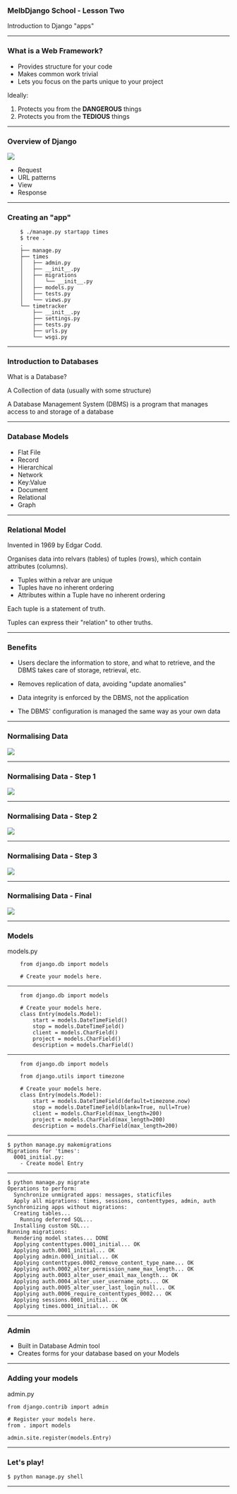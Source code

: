### MelbDjango School - Lesson Two

Introduction to Django "apps"

---

###  What is a Web Framework?

- Provides structure for your code
- Makes common work trivial
- Lets you focus on the parts unique to your project

Ideally:

1. Protects you from the __DANGEROUS__ things
2. Protects you from the __TEDIOUS__ things

---

### Overview of Django

![](./img/django-flow.png)

- Request
- URL patterns
- View
- Response

---

### Creating an "app"

```
    $ ./manage.py startapp times
    $ tree .
    .
    ├── manage.py
    ├── times
    │   ├── admin.py
    │   ├── __init__.py
    │   ├── migrations
    │   │   └── __init__.py
    │   ├── models.py
    │   ├── tests.py
    │   └── views.py
    └── timetracker
        ├── __init__.py
        ├── settings.py
        ├── tests.py
        ├── urls.py
        └── wsgi.py

```

---

### Introduction to Databases

What is a Database?

A Collection of data (usually with some structure)

A Database Management System (DBMS) is a program that manages access to and storage of a database

---

### Database Models

- Flat File
- Record
- Hierarchical
- Network
- Key:Value
- Document
- Relational
- Graph

---

### Relational Model

Invented in 1969 by Edgar Codd.

Organises data into relvars (tables) of tuples (rows), which contain attributes (columns).

- Tuples within a relvar are unique
- Tuples have no inherent ordering
- Attributes within a Tuple have no inherent ordering

Each tuple is a statement of truth.

Tuples can express their "relation" to other truths.


---

### Benefits

- Users declare the information to store, and what to retrieve, and the DBMS takes care of storage, retrieval, etc.

- Removes replication of data, avoiding "update anomalies"

- Data integrity is enforced by the DBMS, not the application

- The DBMS' configuration is managed the same way as your own data

---

### Normalising Data

![](./img/Form_View1.png)

---

### Normalising Data - Step 1

![](./img/Form_View2.png)

---

### Normalising Data - Step 2

![](./img/Form_View3.png)

---

### Normalising Data - Step 3

![](./img/Form_View4.png)

---

### Normalising Data - Final

![](./img/Form_View5.png)

---

### Models

models.py

```
    from django.db import models

    # Create your models here.
```

---

```
    from django.db import models

    # Create your models here.
    class Entry(models.Model):
        start = models.DateTimeField()
        stop = models.DateTimeField()
        client = models.CharField()
        project = models.CharField()
        description = models.CharField()

```

---

```
    from django.db import models

    from django.utils import timezone

    # Create your models here.
    class Entry(models.Model):
        start = models.DateTimeField(default=timezone.now)
        stop = models.DateTimeField(blank=True, null=True)
        client = models.CharField(max_length=200)
        project = models.CharField(max_length=200)
        description = models.CharField(max_length=200)

```

---

```
$ python manage.py makemigrations
Migrations for 'times':
  0001_initial.py:
    - Create model Entry

```

---

```
$ python manage.py migrate
Operations to perform:
  Synchronize unmigrated apps: messages, staticfiles
  Apply all migrations: times, sessions, contenttypes, admin, auth
Synchronizing apps without migrations:
  Creating tables...
    Running deferred SQL...
  Installing custom SQL...
Running migrations:
  Rendering model states... DONE
  Applying contenttypes.0001_initial... OK
  Applying auth.0001_initial... OK
  Applying admin.0001_initial... OK
  Applying contenttypes.0002_remove_content_type_name... OK
  Applying auth.0002_alter_permission_name_max_length... OK
  Applying auth.0003_alter_user_email_max_length... OK
  Applying auth.0004_alter_user_username_opts... OK
  Applying auth.0005_alter_user_last_login_null... OK
  Applying auth.0006_require_contenttypes_0002... OK
  Applying sessions.0001_initial... OK
  Applying times.0001_initial... OK
```

---

### Admin

- Built in Database Admin tool
- Creates forms for your database based on your Models

---

### Adding your models

admin.py
```
from django.contrib import admin

# Register your models here.
from . import models

admin.site.register(models.Entry)
```

---

### Let's play!

```
$ python manage.py shell
```

---
